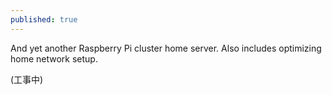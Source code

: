 ```yaml
---
published: true
---
```

And yet another Raspberry Pi cluster home server. Also includes optimizing home network setup.

(工事中)
